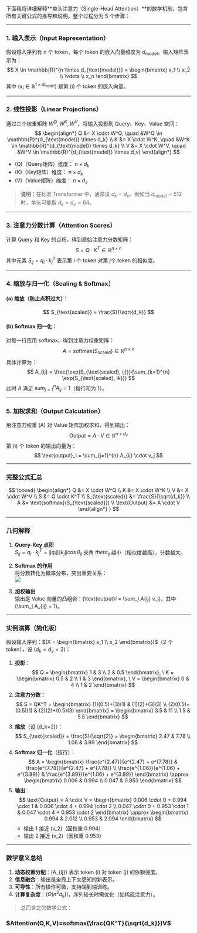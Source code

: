 下面我将详细解释**单头注意力（Single-Head Attention）**的数学机制，包含所有关键公式的推导和说明。整个过程分为 5 个步骤：

---

### **1. 输入表示（Input Representation）**
假设输入序列有 $n$ 个 token，每个 token 的嵌入向量维度为 $d_{\text{model}}$。输入矩阵表示为：
$$
X \in \mathbb{R}^{n \times d_{\text{model}}} = \begin{bmatrix} x_1 \\ x_2 \\ \vdots \\ x_n \end{bmatrix}
$$
其中 $(x_i \in \mathbb{R}^{1 \times d_{\text{model}}})$ 是第 $(i)$ 个 token 的嵌入向量。

---

### **2. 线性投影（Linear Projections）**
通过三个权重矩阵 $W^Q, W^K, W^V$，将输入投影到 Query、Key、Value 空间：
$$
\begin{align*}
Q &= X \cdot W^Q, \quad &W^Q \in \mathbb{R}^{d_{\text{model}} \times d_k} \\
K &= X \cdot W^K, \quad &W^K \in \mathbb{R}^{d_{\text{model}} \times d_k} \\
V &= X \cdot W^V, \quad &W^V \in \mathbb{R}^{d_{\text{model}} \times d_v}
\end{align*}
$$
- \(Q\)（Query矩阵）维度： $n \times d_k$
- \(K\)（Key矩阵）维度： $n \times d_k$
- \(V\)（Value矩阵）维度： $n \times d_v$

> **说明**：在标准 Transformer 中，通常设 $d_k = d_v$。例如当 $d_{\text{model}} = 512$ 时，单头可能取 $d_k = d_v = 64$。

---

### **3. 注意力分数计算（Attention Scores）**
计算 Query 和 Key 的点积，得到原始注意力分数矩阵：
$$
S = Q \cdot K^T \in \mathbb{R}^{n \times n}
$$
其中元素 $S_{ij} = q_i \cdot k_j^T$ 表示第 $i$ 个 token 对第 $j$个 token 的相似度。

---

### **4. 缩放与归一化（Scaling & Softmax）**
#### (a) **缩放（防止点积过大）**：
$$
S_{\text{scaled}} = \frac{S}{\sqrt{d_k}}
$$
#### (b) **Softmax 归一化**：
对每一行应用 softmax，得到注意力权重矩阵：
$$
A = \text{softmax}(S_{\text{scaled}}) \in \mathbb{R}^{n \times n}
$$
具体计算为：
$$
A_{ij} = \frac{\exp(S_{\text{scaled}, ij})}{\sum_{k=1}^{n} \exp(S_{\text{scaled}, ik})}
$$
此时 $A$ 满足 $sum_{j=1}^{n} A_{ij} = 1$（每行和为 1）。

---

### **5. 加权求和（Output Calculation）**
用注意力权重 \(A\) 对 Value 矩阵加权求和，得到输出：
$$
\text{Output} = A \cdot V \in \mathbb{R}^{n \times d_v}
$$
第 \(i\) 个 token 的输出向量为：
$$
\text{output}_i = \sum_{j=1}^{n} A_{ij} \cdot v_j
$$

---

### **完整公式汇总**
$$
\boxed{
\begin{align*}
Q &= X \cdot W^Q \\
K &= X \cdot W^K \\
V &= X \cdot W^V \\
S &= Q \cdot K^T \\
S_{\text{scaled}} &= \frac{S}{\sqrt{d_k}} \\
A &= \text{softmax}(S_{\text{scaled}}) \\
\text{Output} &= A \cdot V
\end{align*}
}
$$

---

### **几何解释**
1. **Query-Key 点积**  
   $S_{ij} = q_i \cdot k_j^T = \|q_i\| \|k_j\| \cos \theta_{ij}$
   夹角 $theta_{ij}$ 越小（相似度越高），分数越大。

2. **Softmax 的作用**  
   将分数转化为概率分布，突出重要关系：  
   ![](https://miro.medium.com/v2/resize:fit:1400/1*_92bnsMJy8Bl6I5LayptIg.png)

3. **加权输出**  
   输出是 Value 向量的凸组合：\(\text{output}_i = \sum_j A_{ij} v_j\)，其中 \(\sum_j A_{ij} = 1\)。

---

### **实例演算（简化版）**
假设输入序列：$(X = \begin{bmatrix} x_1 \\ x_2 \end{bmatrix})$（2 个 token），设 $(d_k = d_v = 2)$：
1. **投影**：
   $$
   Q = \begin{bmatrix} 1 & 3 \\ 2 & 0.5 \end{bmatrix}, \ 
   K = \begin{bmatrix} 0.5 & 2 \\ 1 & 3 \end{bmatrix}, \ 
   V = \begin{bmatrix} 0 & 4 \\ 1 & 2 \end{bmatrix}
   $$
2. **注意力分数**：
   $$
   S = QK^T = \begin{bmatrix} 
   (1)(0.5)+(3)(1) & (1)(2)+(3)(3) \\
   (2)(0.5)+(0.5)(1) & (2)(2)+(0.5)(3)
   \end{bmatrix} = \begin{bmatrix} 3.5 & 11 \\ 1.5 & 5.5 \end{bmatrix}
   $$
3. **缩放**（设 \(d_k=2\)）：
   $$
   S_{\text{scaled}} = \frac{S}{\sqrt{2}} = \begin{bmatrix} 2.47 & 7.78 \\ 1.06 & 3.89 \end{bmatrix}
   $$
4. **Softmax 归一化**（按行）：
   $$
   A = \begin{bmatrix} 
   \frac{e^{2.47}}{e^{2.47} + e^{7.78}} & \frac{e^{7.78}}{e^{2.47} + e^{7.78}} \\
   \frac{e^{1.06}}{e^{1.06} + e^{3.89}} & \frac{e^{3.89}}{e^{1.06} + e^{3.89}}
   \end{bmatrix} \approx \begin{bmatrix} 0.006 & 0.994 \\ 0.047 & 0.953 \end{bmatrix}
   $$
5. **输出**：
   $$
   \text{Output} = A \cdot V = \begin{bmatrix} 
   0.006 \cdot 0 + 0.994 \cdot 1 & 0.006 \cdot 4 + 0.994 \cdot 2 \\
   0.047 \cdot 0 + 0.953 \cdot 1 & 0.047 \cdot 4 + 0.953 \cdot 2
   \end{bmatrix} \approx \begin{bmatrix} 0.994 & 2.012 \\ 0.953 & 2.094 \end{bmatrix}
   $$
   - 输出 1 接近 \(v_2\)（因权重 0.994）
   - 输出 2 接近 \(v_2\)（因权重 0.953）

---

### **数学意义总结**
1. **动态权重分配**：\(A_{ij}\) 表示 token \(i\) 对 token \(j\) 的依赖强度。
2. **信息融合**：输出是全局上下文感知的新表示。
3. **可导性**：所有操作可微，支持端到端训练。
4. **计算复杂度**：$(O(n^2 d_k))$，序列较长时需优化（如稀疏注意力）。


> 总而言之的数学公式：
### $Attention(Q,K,V)=softmax(\frac{QK^T}{\sqrt{d_k}})V$